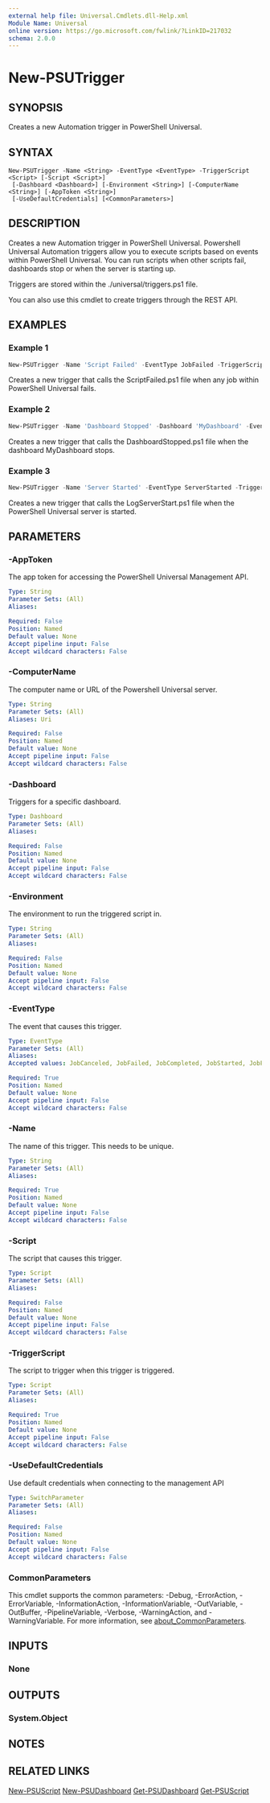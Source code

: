 ```yaml
---
external help file: Universal.Cmdlets.dll-Help.xml
Module Name: Universal
online version: https://go.microsoft.com/fwlink/?LinkID=217032
schema: 2.0.0
---
```


# New-PSUTrigger

## SYNOPSIS

Creates a new Automation trigger in PowerShell Universal. 

## SYNTAX

```
New-PSUTrigger -Name <String> -EventType <EventType> -TriggerScript <Script> [-Script <Script>]
 [-Dashboard <Dashboard>] [-Environment <String>] [-ComputerName <String>] [-AppToken <String>]
 [-UseDefaultCredentials] [<CommonParameters>]
```

## DESCRIPTION

Creates a new Automation trigger in PowerShell Universal. Powershell Universal Automation triggers allow you to execute scripts based on events within PowerShell Universal. You can run scripts when other scripts fail, dashboards stop or when the server is starting up. 

Triggers are stored within the ./universal/triggers.ps1 file. 

You can also use this cmdlet to create triggers through the REST API.

## EXAMPLES

### Example 1
```powershell
New-PSUTrigger -Name 'Script Failed' -EventType JobFailed -TriggerScript 'ScriptFailed.ps1'
```

Creates a new trigger that calls the ScriptFailed.ps1 file when any job within PowerShell Universal fails. 

### Example 2
```powershell
New-PSUTrigger -Name 'Dashboard Stopped' -Dashboard 'MyDashboard' -EventType DashboardStopped -TriggerScript 'DashboardStopped.ps1'
```

Creates a new trigger that calls the DashboardStopped.ps1 file when the dashboard MyDashboard stops. 

### Example 3
```powershell
New-PSUTrigger -Name 'Server Started' -EventType ServerStarted -TriggerScript 'LogServerStart.ps1'
```

Creates a new trigger that calls the LogServerStart.ps1 file when the PowerShell Universal server is started. 

## PARAMETERS

### -AppToken
 The app token for accessing the PowerShell Universal Management API.

```yaml
Type: String
Parameter Sets: (All)
Aliases:

Required: False
Position: Named
Default value: None
Accept pipeline input: False
Accept wildcard characters: False
```

### -ComputerName
The computer name or URL of the Powershell Universal server. 

```yaml
Type: String
Parameter Sets: (All)
Aliases: Uri

Required: False
Position: Named
Default value: None
Accept pipeline input: False
Accept wildcard characters: False
```

### -Dashboard

Triggers for a specific dashboard.

```yaml
Type: Dashboard
Parameter Sets: (All)
Aliases:

Required: False
Position: Named
Default value: None
Accept pipeline input: False
Accept wildcard characters: False
```

### -Environment

The environment to run the triggered script in.

```yaml
Type: String
Parameter Sets: (All)
Aliases:

Required: False
Position: Named
Default value: None
Accept pipeline input: False
Accept wildcard characters: False
```

### -EventType

The event that causes this trigger.

```yaml
Type: EventType
Parameter Sets: (All)
Aliases:
Accepted values: JobCanceled, JobFailed, JobCompleted, JobStarted, JobFeedbackRequested, ServerStarted, ServerStopped, DashboardStarted, DashboardStopped

Required: True
Position: Named
Default value: None
Accept pipeline input: False
Accept wildcard characters: False
```

### -Name

The name of this trigger. This needs to be unique. 

```yaml
Type: String
Parameter Sets: (All)
Aliases:

Required: True
Position: Named
Default value: None
Accept pipeline input: False
Accept wildcard characters: False
```

### -Script

The script that causes this trigger.

```yaml
Type: Script
Parameter Sets: (All)
Aliases:

Required: False
Position: Named
Default value: None
Accept pipeline input: False
Accept wildcard characters: False
```

### -TriggerScript

The script to trigger when this trigger is triggered.

```yaml
Type: Script
Parameter Sets: (All)
Aliases:

Required: True
Position: Named
Default value: None
Accept pipeline input: False
Accept wildcard characters: False
```

### -UseDefaultCredentials
Use default credentials when connecting to the management API

```yaml
Type: SwitchParameter
Parameter Sets: (All)
Aliases:

Required: False
Position: Named
Default value: None
Accept pipeline input: False
Accept wildcard characters: False
```

### CommonParameters
This cmdlet supports the common parameters: -Debug, -ErrorAction, -ErrorVariable, -InformationAction, -InformationVariable, -OutVariable, -OutBuffer, -PipelineVariable, -Verbose, -WarningAction, and -WarningVariable. For more information, see [about_CommonParameters](http://go.microsoft.com/fwlink/?LinkID=113216).

## INPUTS

### None

## OUTPUTS

### System.Object
## NOTES

## RELATED LINKS

[New-PSUScript](New-PSUScript.md)
[New-PSUDashboard](New-PSUDashboard.md)
[Get-PSUDashboard](Get-PSUDashboard.md)
[Get-PSUScript](Get-PSUScript.md)